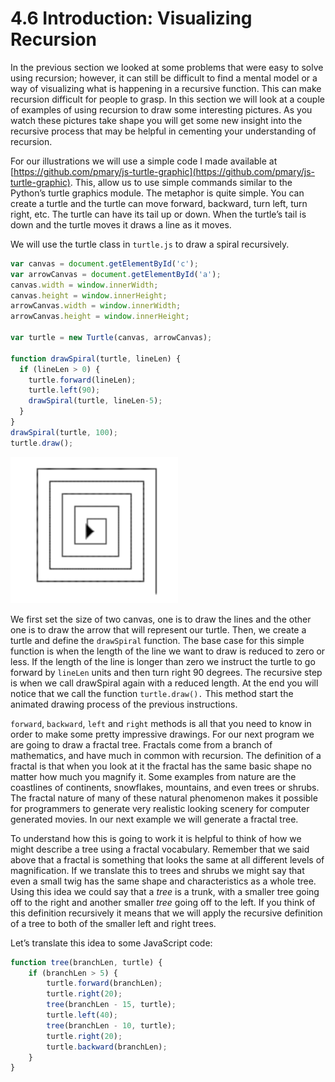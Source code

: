 # 4.6 Introduction: Visualizing Recursion

In the previous section we looked at some problems that were easy to solve using recursion; however, it can still be difficult to find a mental model or a way of visualizing what is happening in a recursive function. This can make recursion difficult for people to grasp. In this section we will look at a couple of examples of using recursion to draw some interesting pictures. As you watch these pictures take shape you will get some new insight into the recursive process that may be helpful in cementing your understanding of recursion.

For our illustrations we will use a simple code I made available at [https://github.com/pmary/js-turtle-graphic](https://github.com/pmary/js-turtle-graphic). This, allow us to use simple commands similar to the Python’s turtle graphics module. The metaphor is quite simple. You can create a turtle and the turtle can move forward, backward, turn left, turn right, etc. The turtle can have its tail up or down. When the turtle’s tail is down and the turtle moves it draws a line as it moves.

We will use the turtle class in `turtle.js` to draw a spiral recursively.

```js
var canvas = document.getElementById('c');
var arrowCanvas = document.getElementById('a');
canvas.width = window.innerWidth;
canvas.height = window.innerHeight;
arrowCanvas.width = window.innerWidth;
arrowCanvas.height = window.innerHeight;

var turtle = new Turtle(canvas, arrowCanvas);

function drawSpiral(turtle, lineLen) {
  if (lineLen > 0) {
    turtle.forward(lineLen);
    turtle.left(90);
    drawSpiral(turtle, lineLen-5);
  }
}
drawSpiral(turtle, 100);
turtle.draw();
```

![](/assets/recursion_01.png)

We first set the size of two canvas, one is to draw the lines and the other one is to draw the arrow that will represent our turtle. Then, we create a turtle and define the `drawSpiral` function. The base case for this simple function is when the length of the line we want to draw is reduced to zero or less. If the length of the line is longer than zero we instruct the turtle to go forward by `lineLen` units and then turn right 90 degrees. The recursive step is when we call drawSpiral again with a reduced length. At the end you will notice that we call the function `turtle.draw().` This method start the animated drawing process of the previous instructions.

`forward`, `backward`, `left` and `right` methods is all that you need to know in order to make some pretty impressive drawings. For our next program we are going to draw a fractal tree. Fractals come from a branch of mathematics, and have much in common with recursion. The definition of a fractal is that when you look at it the fractal has the same basic shape no matter how much you magnify it. Some examples from nature are the coastlines of continents, snowflakes, mountains, and even trees or shrubs. The fractal nature of many of these natural phenomenon makes it possible for programmers to generate very realistic looking scenery for computer generated movies. In our next example we will generate a fractal tree.

To understand how this is going to work it is helpful to think of how we might describe a tree using a fractal vocabulary. Remember that we said above that a fractal is something that looks the same at all different levels of magnification. If we translate this to trees and shrubs we might say that even a small twig has the same shape and characteristics as a whole tree. Using this idea we could say that a _tree_ is a trunk, with a smaller tree going off to the right and another smaller _tree_ going off to the left. If you think of this definition recursively it means that we will apply the recursive definition of a tree to both of the smaller left and right trees.

Let’s translate this idea to some JavaScript code:

```js
function tree(branchLen, turtle) {
    if (branchLen > 5) {
        turtle.forward(branchLen);
        turtle.right(20);
        tree(branchLen - 15, turtle);
        turtle.left(40);
        tree(branchLen - 10, turtle);
        turtle.right(20);
        turtle.backward(branchLen);
    }
}
```



